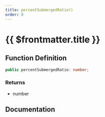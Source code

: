 ```yaml
---
title: percentSubmergedRatio()
order: 0
---
```


# {{ $frontmatter.title }}

<!--@include: ./percentSubmergedRatio_partial_header.md-->

## Function Definition

```ts
public percentSubmergedRatio: number;
```

### Returns

* number

## Documentation

<!--@include: ./percentSubmergedRatio_partial_footer.md-->

